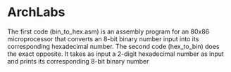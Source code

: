 # ArchLabs
The first code (bin_to_hex.asm) is an assembly program for an 80x86 microprocessor that converts an 8-bit binary number input into its corresponding hexadecimal number. The second code (hex_to_bin) does the exact opposite. It takes as input a 2-digit hexadecimal number as input and prints its corresponding 8-bit binary number
